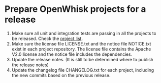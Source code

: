 <!--
#
# Licensed to the Apache Software Foundation (ASF) under one or more
# contributor license agreements.  See the NOTICE file distributed with
# this work for additional information regarding copyright ownership.
# The ASF licenses this file to You under the Apache License, Version 2.0
# (the "License"); you may not use this file except in compliance with
# the License.  You may obtain a copy of the License at
#
#     http://www.apache.org/licenses/LICENSE-2.0
#
# Unless required by applicable law or agreed to in writing, software
# distributed under the License is distributed on an "AS IS" BASIS,
# WITHOUT WARRANTIES OR CONDITIONS OF ANY KIND, either express or implied.
# See the License for the specific language governing permissions and
# limitations under the License.
#
-->

# Prepare OpenWhisk projects for a release

  1. Make sure all unit and integration tests are passing in all the projects to be released. Check the [project list](../README.md#project-status).
  2. Make sure the license file LICENSE.txt and the notice file NOTICE.txt exist in each project repository. The license
  file contains the Apache V2.0 license and the notice file includes the dependencies.
  3. Update the release notes. (It is still to be determined where to publish the release notes)
  4. Update the changelog file CHANGELOG.txt for each project, including the new commits based on the previous release.
